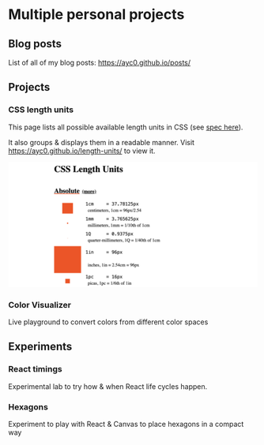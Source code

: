 # Multiple personal projects

## Blog posts

List of all of my blog posts: https://ayc0.github.io/posts/

## Projects

### CSS length units

This page lists all possible available length units in CSS (see [spec here](https://www.w3.org/TR/css-values-4/#lengths)).

It also groups & displays them in a readable manner. Visit https://ayc0.github.io/length-units/ to view it.

![Preview](./public/css-length-units-og.png)

### Color Visualizer

Live playground to convert colors from different color spaces

## Experiments

### React timings

Experimental lab to try how & when React life cycles happen.

### Hexagons

Experiment to play with React & Canvas to place hexagons in a compact way
